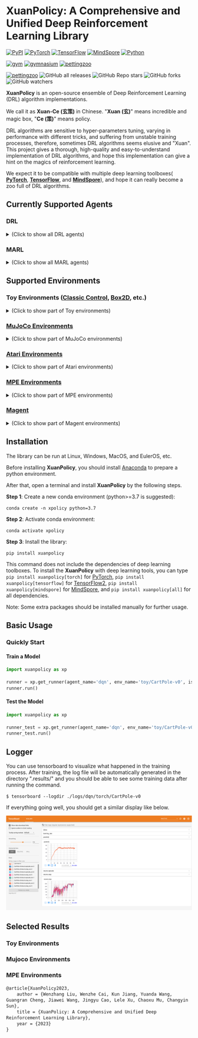 # XuanPolicy: A Comprehensive and Unified Deep Reinforcement Learning Library #

[![PyPI](https://img.shields.io/pypi/v/xuanpolicy)](https://pypi.org/project/xuanpolicy/)
[![PyTorch](https://img.shields.io/badge/PyTorch-%3E%3D1.13.0-red)](https://pytorch.org/get-started/locally/)
[![TensorFlow](https://img.shields.io/badge/TensorFlow-%3E%3D2.6.0-orange)](https://www.tensorflow.org/install)
[![MindSpore](https://img.shields.io/badge/MindSpore-%3E%3D1.10.1-blue)](https://www.mindspore.cn/install/en)
[![Python](https://img.shields.io/badge/Python-3.7%7C3.8%7C3.9%7C3.10-yellow)](https://www.anaconda.com/download)

[![gym](https://img.shields.io/badge/gym-%3E%3D0.21.0-blue)](https://www.gymlibrary.dev/)
[![gymnasium](https://img.shields.io/badge/gymnasium-%3E%3D0.28.1-blue)](https://www.gymlibrary.dev/)
[![pettingzoo](https://img.shields.io/badge/PettingZoo-%3E%3D1.23.0-blue)](https://pettingzoo.farama.org/)

[![pettingzoo](https://img.shields.io/badge/License-MIT-yellowgreen)](https://github.com/wenzhangliu/XuanPolicy/blob/master/LICENSE.txt)
![GitHub all releases](https://img.shields.io/github/downloads/wenzhangliu/XuanPolicy/total)
![GitHub Repo stars](https://img.shields.io/github/stars/wenzhangliu/XuanPolicy)
![GitHub forks](https://img.shields.io/github/forks/wenzhangliu/XuanPolicy)
![GitHub watchers](https://img.shields.io/github/watchers/wenzhangliu/XuanPolicy)

**XuanPolicy** is an open-source ensemble of Deep Reinforcement Learning (DRL) algorithm implementations.

We call it as **Xuan-Ce (玄策)** in Chinese. 
"**Xuan (玄)**" means incredible and magic box, "**Ce (策)**" means policy.

DRL algorithms are sensitive to hyper-parameters tuning, varying in performance with different tricks,
and suffering from unstable training processes, therefore, sometimes DRL algorithms seems elusive and "Xuan". 
This project gives a thorough, high-quality and easy-to-understand implementation of DRL algorithms, 
and hope this implementation can give a hint on the magics of reinforcement learning.

We expect it to be compatible with multiple deep learning toolboxes(
**[PyTorch](https://pytorch.org/)**, 
**[TensorFlow](https://www.tensorflow.org/)**, and 
**[MindSpore](https://www.mindspore.cn/en)**),
and hope it can really become a zoo full of DRL algorithms.

## Currently Supported Agents

### DRL

<details close>
<summary>(Click to show all DRL agents)</summary>

- Vanilla Policy Gradient - PG [[Paper](https://proceedings.neurips.cc/paper/2001/file/4b86abe48d358ecf194c56c69108433e-Paper.pdf)]
- Phasic Policy Gradient - PPG [[Paper](http://proceedings.mlr.press/v139/cobbe21a/cobbe21a.pdf)] [[Code](https://github.com/openai/phasic-policy-gradient)]
- Advantage Actor Critic - A2C [[Paper](http://proceedings.mlr.press/v48/mniha16.pdf)] [[Code](https://github.com/openai/baselines/tree/master/baselines/a2c)]
- Soft actor-critic based on maximum entropy - SAC [[Paper](http://proceedings.mlr.press/v80/haarnoja18b/haarnoja18b.pdf)] [[Code](http://github.com/haarnoja/sac)]
- Soft actor-critic for discrete actions - SAC-Discrete [[Paper](https://arxiv.org/pdf/1910.07207.pdf)] [[Code](https://github.com/p-christ/Deep-Reinforcement-Learning-Algorithms-with-PyTorch)]
- Proximal Policy Optimization with clipped objective - PPO-Clip [[Paper](https://arxiv.org/pdf/1707.06347.pdf)] [[Code]( https://github.com/berkeleydeeprlcourse/homework/tree/master/hw4)]
- Proximal Policy Optimization with KL divergence - PPO-KL [[Paper](https://arxiv.org/pdf/1707.06347.pdf)] [[Code]( https://github.com/berkeleydeeprlcourse/homework/tree/master/hw4)]
- Deep Q Network - DQN [[Paper](https://www.nature.com/articles/nature14236)]
- DQN with Double Q-learning - Double DQN [[Paper](https://ojs.aaai.org/index.php/AAAI/article/view/10295)]
- DQN with Dueling network - Dueling DQN [[Paper](http://proceedings.mlr.press/v48/wangf16.pdf)]
- DQN with Prioritized Experience Replay - PER [[Paper](https://arxiv.org/pdf/1511.05952.pdf)]
- DQN with Parameter Space Noise for Exploration - NoisyNet [[Paper](https://arxiv.org/pdf/1706.01905.pdf)]
- DQN with Convolutional Neural Network - C-DQN [[Paper](https://ieeexplore.ieee.org/abstract/document/9867958/)]
- DQN with Long Short-term Memory - L-DQN [[Paper](https://link.springer.com/article/10.1007/s10489-022-04317-2)]
- DQN with CNN and Long Short-term Memory - CL-DQN [[Paper](https://link.springer.com/article/10.1007/s10489-022-04317-2)]
- DQN with Quantile Regression - QRDQN [[Paper](https://ojs.aaai.org/index.php/AAAI/article/view/11791)]
- Distributional Reinforcement Learning - C51 [[Paper](http://proceedings.mlr.press/v70/bellemare17a/bellemare17a.pdf)]
- Deep Deterministic Policy Gradient - DDPG [[Paper](https://arxiv.org/pdf/1509.02971.pdf)] [[Code](https://github.com/openai/baselines/tree/master/baselines/ddpg)]
- Twin Delayed Deep Deterministic Policy Gradient - TD3 [[Paper](http://proceedings.mlr.press/v80/fujimoto18a/fujimoto18a.pdf)][[Code](https://github.com/sfujim/TD3)]
- Parameterised deep Q network - P-DQN [[Paper](https://arxiv.org/pdf/1810.06394.pdf)]
- Multi-pass parameterised deep Q network - MP-DQN [[Paper](https://arxiv.org/pdf/1905.04388.pdf)] [[Code](https://github.com/cycraig/MP-DQN)]
- Split parameterised deep Q network - SP-DQN [[Paper](https://arxiv.org/pdf/1810.06394.pdf)]
</details>

### MARL
<details close>
<summary>(Click to show all MARL agents)</summary>

- Independent Q-learning - IQL [[Paper](https://hal.science/file/index/docid/720669/filename/Matignon2012independent.pdf)] [[Code](https://github.com/oxwhirl/pymarl)]
- Value Decomposition Networks - VDN [[Paper](https://arxiv.org/pdf/1706.05296.pdf)] [[Code](https://github.com/oxwhirl/pymarl)]
- Q-mixing networks - QMIX [[Paper](http://proceedings.mlr.press/v80/rashid18a/rashid18a.pdf)] [[Code](https://github.com/oxwhirl/pymarl)]
- Weighted Q-mixing networks - WQMIX [[Paper](https://proceedings.neurips.cc/paper/2020/file/73a427badebe0e32caa2e1fc7530b7f3-Paper.pdf)] [[Code](https://github.com/oxwhirl/wqmix)]
- Q-transformation - QTRAN [[Paper](http://proceedings.mlr.press/v97/son19a/son19a.pdf)] [[Code](https://github.com/Sonkyunghwan/QTRAN)]
- Deep Coordination Graphs - DCG [[Paper](http://proceedings.mlr.press/v119/boehmer20a/boehmer20a.pdf)] [[Code](https://github.com/wendelinboehmer/dcg)]
- Independent Deep Deterministic Policy Gradient - IDDPG [[Paper](https://proceedings.neurips.cc/paper/2017/file/68a9750337a418a86fe06c1991a1d64c-Paper.pdf)]
- Multi-agent Deep Deterministic Policy Gradient - MADDPG [[Paper](https://proceedings.neurips.cc/paper/2017/file/68a9750337a418a86fe06c1991a1d64c-Paper.pdf)] [[Code](https://github.com/openai/maddpg)]
- Counterfactual Multi-agent Policy Gradient - COMA [[Paper](https://ojs.aaai.org/index.php/AAAI/article/view/11794)] [[Code](https://github.com/oxwhirl/pymarl)]
- Multi-agent Proximal Policy Optimization - MAPPO [[Paper](https://proceedings.neurips.cc/paper_files/paper/2022/file/9c1535a02f0ce079433344e14d910597-Paper-Datasets_and_Benchmarks.pdf)] [[Code](https://github.com/marlbenchmark/on-policy)]
- Mean-Field Q-learning - MFQ [[Paper](http://proceedings.mlr.press/v80/yang18d/yang18d.pdf)] [[Code](https://github.com/mlii/mfrl)]
- Mean-Field Actor-Critic - MFAC [[Paper](http://proceedings.mlr.press/v80/yang18d/yang18d.pdf)] [[Code](https://github.com/mlii/mfrl)]
- Independent Soft Actor-Critic - ISAC 
- Multi-agent Soft Actor-Critic - MASAC [[Paper](https://arxiv.org/pdf/2104.06655.pdf)]
- Multi-agent Twin Delayed Deep Deterministic Policy Gradient - MATD3 [[Paper](https://arxiv.org/pdf/1910.01465.pdf)]

</details>

## Supported Environments

### Toy Environments ([Classic Control](https://www.gymlibrary.dev/environments/classic_control/), [Box2D](https://www.gymlibrary.dev/environments/box2d/), etc.)

<details close>
<summary>(Click to show part of Toy environments)</summary>

<table rules="none" align="center"><tr>
<td> <center>
<img src="./figures/toy/cart_pole.gif" height=100" /><br/><font color="AAAAAA">CartPole</font>
</center></td>
<td> <center>
<img src="./figures/toy/pendulum.gif" height=100" /> <br/> <font color="AAAAAA">Pendulum</font>
</center> </td>
<td> <center>
<img src="./figures/toy/lunar_lander.gif" height=100" /> <br/> <font color="AAAAAA">Lunar_lander</font>
</center> </td>
<td> <center>
<br/> <font color="AAAAAA">...</font>
</tr>
</table>

</details>

### [MuJoCo Environments](https://www.gymlibrary.dev/environments/mujoco/)

<details close>
<summary>(Click to show part of MuJoCo environments)</summary>

<table rules="none" align="center"><tr>
<td> <center>
<img src="./figures/mujoco/ant.gif" height=100" /><br/><font color="AAAAAA">Ant</font>
</center></td>
<td> <center>
<img src="./figures/mujoco/half_cheetah.gif" height=100" /> <br/> <font color="AAAAAA">HalfCheetah</font>
</center> </td>
<td> <center>
<img src="./figures/mujoco/hopper.gif" height=100" /> <br/> <font color="AAAAAA">Hopper</font>
</center> </td>
<td> <center>
<img src="./figures/mujoco/humanoid.gif" height=100" /> <br/> <font color="AAAAAA">Humanoid</font>
</center> </td>
<td> <center>
<br/> <font color="AAAAAA">...</font>
</center> </td>
</tr>
</table>
</details>

### [Atari Environments](https://www.gymlibrary.dev/environments/atari/)

<details close>
<summary>(Click to show part of Atari environments)</summary>

<table rules="none" align="center"><tr>
<td> <center>
<img src="./figures/atari/breakout.gif" height=100" /><br/><font color="AAAAAA">Breakout</font>
</center></td>
<td> <center>
<img src="./figures/atari/boxing.gif" height=100" /> <br/> <font color="AAAAAA">Boxing</font>
</center> </td>
<td> <center>
<img src="./figures/atari/alien.gif" height=100" /> <br/> <font color="AAAAAA">Alien</font>
</center> </td>
<td> <center>
<img src="./figures/atari/adventure.gif" height=100" /> <br/> <font color="AAAAAA">Adventure</font>
</center> </td>
<td> <center>
<img src="./figures/atari/air_raid.gif" height=100" /> <br/> <font color="AAAAAA">Air Raid</font>
</center> </td>
<td> <center>
<br/> <font color="AAAAAA">...</font>
</center> </td>
</tr>
</table>

</details>

### [MPE Environments](https://pettingzoo.farama.org/environments/mpe/)

<details close>
<summary>(Click to show part of MPE environments)</summary>

<table rules="none" align="center"><tr>
<td> <center>
<img src="./figures/mpe/mpe_simple_push.gif" height=100" /><br/><font color="AAAAAA">Simple Push</font>
</center></td>
<td> <center>
<img src="./figures/mpe/mpe_simple_reference.gif" height=100" /> <br/> <font color="AAAAAA">Simple Reference</font>
</center> </td>
<td> <center>
<img src="./figures/mpe/mpe_simple_spread.gif" height=100" /> <br/> <font color="AAAAAA">Simple Spread</font>
</center> </td>
<td> <center>
<br/> <font color="AAAAAA">...</font>
</center> </td>
</tr>
</table>

</details>

### [Magent](https://magent2.farama.org/)

<details close>
<summary>(Click to show part of Magent environments)</summary>

<table rules="none" align="center"><tr>
<td> <center>
<img src="./figures/magent/battle.gif" height=100" /><br/><font color="AAAAAA">Battle</font>
</center></td>
<td> <center>
<img src="./figures/magent/tiger_deer.gif" height=100" /> <br/> <font color="AAAAAA">Tiger Deer</font>
</center> </td>
<td> <center>
<img src="./figures/magent/battlefield.gif" height=100" /> <br/> <font color="AAAAAA">Battle Field</font>
</center> </td>
<td> <center>
<br/> <font color="AAAAAA">...</font>
</center> </td>
</tr>
</table>

</details>

## Installation

The library can be run at Linux, Windows, MacOS, and EulerOS, etc.

Before installing **XuanPolicy**, you should install [Anaconda](https://www.anaconda.com/download) to prepare a python environment.

After that, open a terminal and install **XuanPolicy** by the following steps.

**Step 1**: Create a new conda environment (python>=3.7 is suggested):

```commandline
conda create -n xpolicy python=3.7
```

**Step 2**: Activate conda environment:

```commandline
conda activate xpolicy
```

**Step 3**: Install the library:

```commandline
pip install xuanpolicy
```

This command does not include the dependencies of deep learning toolboxes. To install the **XuanPolicy** with 
deep learning tools, you can type `pip install xuanpolicy[torch]` for [PyTorch](https://pytorch.org/get-started/locally/),
`pip install xuanpolicy[tensorflow]` for [TensorFlow2](https://www.tensorflow.org/install),
`pip install xuanpolicy[mindspore]` for [MindSpore](https://www.mindspore.cn/install/en),
and `pip install xuanpolicy[all]` for all dependencies.

Note: Some extra packages should be installed manually for further usage. 

## Basic Usage

### Quickly Start

#### Train a Model

```python
import xuanpolicy as xp

runner = xp.get_runner(agent_name='dqn', env_name='toy/CartPole-v0', is_test=False)
runner.run()
```

#### Test the Model

```python
import xuanpolicy as xp

runner_test = xp.get_runner(agent_name='dqn', env_name='toy/CartPole-v0', is_test=True)
runner_test.run()
```

## Logger
You can use tensorboard to visualize what happened in the training process. After training, the log file will be automatically generated in the directory ".results/" and you should be able to see some training data after running the command.
``` 
$ tensorboard --logdir ./logs/dqn/torch/CartPole-v0
```
If everything going well, you should get a similar display like below. 

![Tensorboard](./figures/debug.png)

## Selected Results

### Toy Environments

### Mujoco Environments

### MPE Environments

```
@article{XuanPolicy2023,
    author = {Wenzhang Liu, Wenzhe Cai, Kun Jiang, Yuanda Wang, Guangran Cheng, Jiawei Wang, Jingyu Cao, Lele Xu, Chaoxu Mu, Changyin Sun},
    title = {XuanPolicy: A Comprehensive and Unified Deep Reinforcement Learning Library},
    year = {2023}
}
```


